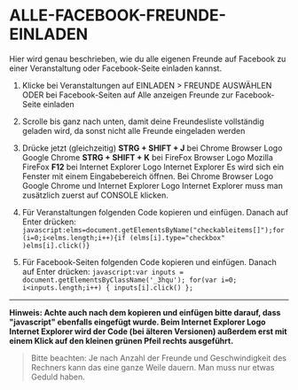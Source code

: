 # ALLE-FACEBOOK-FREUNDE-EINLADEN
Hier wird genau beschrieben, wie du alle eigenen Freunde auf Facebook zu einer Veranstaltung oder Facebook-Seite einladen kannst.

1. Klicke bei Veranstaltungen auf EINLADEN > FREUNDE AUSWÄHLEN ODER bei Facebook-Seiten auf Alle anzeigen Freunde zur Facebook-Seite einladen

2. Scrolle bis ganz nach unten, damit deine Freundesliste vollständig geladen wird, da sonst nicht alle Freunde eingeladen werden

3. Drücke jetzt (gleichzeitig)
**STRG + SHIFT + J** bei Chrome Browser Logo Google Chrome
**STRG + SHIFT + K** bei FireFox Browser Logo Mozilla FireFox
**F12** bei Internet Explorer Logo Internet Explorer
Es wird sich ein Fenster mit einem Eingabebereich öffnen. Bei Chrome Browser Logo Google Chrome und Internet Explorer Logo Internet Explorer muss man zusätzlich zuerst auf CONSOLE klicken.

4. Für Veranstaltungen folgenden Code kopieren und einfügen. Danach auf Enter drücken:
`javascript:elms=document.getElementsByName("checkableitems[]");for (i=0;i<elms.length;i++){if (elms[i].type="checkbox" )elms[i].click()}`

5. Für Facebook-Seiten folgenden Code kopieren und einfügen. Danach auf Enter drücken:
`javascript:var inputs = document.getElementsByClassName('_3hqu'); for(var i=0; i<inputs.length;i++) { inputs[i].click() };`

***

**Hinweis: Achte auch nach dem kopieren und einfügen bitte darauf, dass "javascript" ebenfalls eingefügt wurde. Beim Internet Explorer Logo Internet Explorer wird der Code (bei älteren Versionen) außerdem erst mit einem Klick auf den kleinen grünen Pfeil rechts ausgeführt.**


> Bitte beachten: Je nach Anzahl der Freunde und Geschwindigkeit des Rechners kann das eine ganze Weile dauern. Man muss nur etwas Geduld haben.

